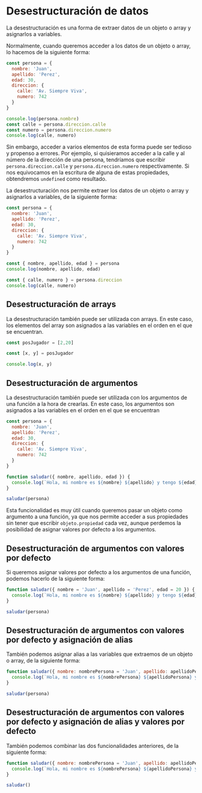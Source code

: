 # Desestructuración de datos

La desestructuración es una forma de extraer datos de un objeto o array y asignarlos a variables.

Normalmente, cuando queremos acceder a los datos de un objeto o array, lo hacemos de la siguiente forma:

```javascript
const persona = {
  nombre: 'Juan',
  apellido: 'Perez',
  edad: 30,
  direccion: {
    calle: 'Av. Siempre Viva',
    numero: 742
  }
}

console.log(persona.nombre)
const calle = persona.direccion.calle
const numero = persona.direccion.numero
console.log(calle, numero)
```

Sin embargo, acceder a varios elementos de esta forma puede ser tedioso y propenso a errores. Por ejemplo, si quisieramos acceder a la calle y al número de la dirección de una persona, tendríamos que escribir `persona.direccion.calle` y `persona.direccion.numero` respectivamente. Si nos equivocamos en la escritura de alguna de estas propiedades, obtendremos `undefined` como resultado.

La desestructuración nos permite extraer los datos de un objeto o array y asignarlos a variables, de la siguiente forma:

```javascript
const persona = {
  nombre: 'Juan',
  apellido: 'Perez',
  edad: 30,
  direccion: {
    calle: 'Av. Siempre Viva',
    numero: 742
  }
}

const { nombre, apellido, edad } = persona
console.log(nombre, apellido, edad)

const { calle, numero } = persona.direccion
console.log(calle, numero)
```

## Desestructuración de arrays

La desestructuración también puede ser utilizada con arrays. En este caso, los elementos del array son asignados a las variables en el orden en el que se encuentran.

```javascript
const posJugador = [2,20]

const [x, y] = posJugador

console.log(x, y)
```

## Desestructuración de argumentos

La desestructuración también puede ser utilizada con los argumentos de una función a la hora de crearlas. En este caso, los argumentos son asignados a las variables en el orden en el que se encuentran

```javascript
const persona = {
  nombre: 'Juan',
  apellido: 'Perez',
  edad: 30,
  direccion: {
    calle: 'Av. Siempre Viva',
    numero: 742
  }
}

function saludar({ nombre, apellido, edad }) {
  console.log(`Hola, mi nombre es ${nombre} ${apellido} y tengo ${edad} años`)
}

saludar(persona)
```

Esta funcionalidad es muy útil cuando queremos pasar un objeto como argumento a una función, ya que nos permite acceder a sus propiedades sin tener que escribir `objeto.propiedad` cada vez, aunque perdemos la posibilidad de asignar valores por defecto a los argumentos.

## Desestructuración de argumentos con valores por defecto

Si queremos asignar valores por defecto a los argumentos de una función, podemos hacerlo de la siguiente forma:

```javascript
function saludar({ nombre = 'Juan', apellido = 'Perez', edad = 20 }) {
  console.log(`Hola, mi nombre es ${nombre} ${apellido} y tengo ${edad} años`)
}

saludar(persona)
```

## Desestructuración de argumentos con valores por defecto y asignación de alias

También podemos asignar alias a las variables que extraemos de un objeto o array, de la siguiente forma:

```javascript
function saludar({ nombre: nombrePersona = 'Juan', apellido: apellidoPersona = 'Perez', edad: edadPersona = 20 }) {
  console.log(`Hola, mi nombre es ${nombrePersona} ${apellidoPersona} y tengo ${edadPersona} años`)
}

saludar(persona)
```

## Desestructuración de argumentos con valores por defecto y asignación de alias y valores por defecto

También podemos combinar las dos funcionalidades anteriores, de la siguiente forma:

```javascript
function saludar({ nombre: nombrePersona = 'Juan', apellido: apellidoPersona = 'Perez', edad: edadPersona = 20 } = {}) {
  console.log(`Hola, mi nombre es ${nombrePersona} ${apellidoPersona} y tengo ${edadPersona} años`)
}

saludar()
```
